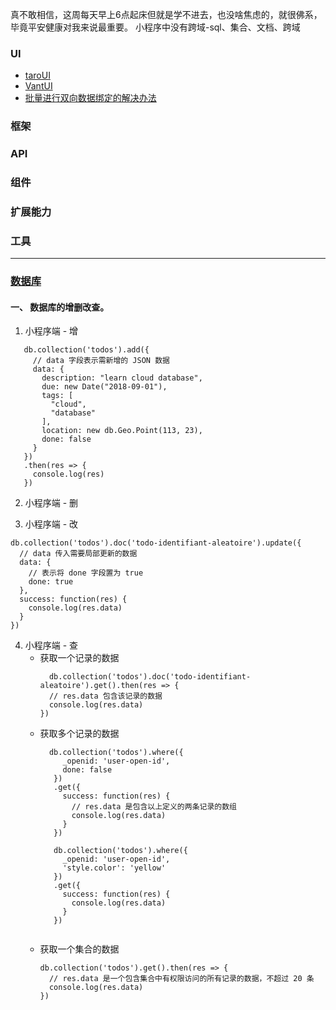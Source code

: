 真不敢相信，这周每天早上6点起床但就是学不进去，也没啥焦虑的，就很佛系，毕竟平安健康对我来说最重要。
小程序中没有跨域-sql、集合、文档、跨域
### UI
- [taroUI](https://github.com/NervJS/taro-ui)
- [VantUI](https://vant-contrib.gitee.io/vant-weapp/#/home)
- [批量进行双向数据绑定的解决办法](https://wenku.baidu.com/view/bef99fda920ef12d2af90242a8956bec0975a5f1.html)
### 框架
### API
### 组件
### 扩展能力
### 工具
---- 
### [数据库](https://developers.weixin.qq.com/miniprogram/dev/wxcloud/reference-sdk-api/Cloud.database.html)
#### 一、 数据库的增删改查。

   1. 小程序端 - 增
   ```
      db.collection('todos').add({
        // data 字段表示需新增的 JSON 数据
        data: {
          description: "learn cloud database",
          due: new Date("2018-09-01"),
          tags: [
            "cloud",
            "database"
          ],
          location: new db.Geo.Point(113, 23),
          done: false
        }
      })
      .then(res => {
        console.log(res)
      })
   ```
   2. 小程序端 - 删
     
   3. 小程序端 - 改
   ```
   db.collection('todos').doc('todo-identifiant-aleatoire').update({
     // data 传入需要局部更新的数据
     data: {
       // 表示将 done 字段置为 true
       done: true
     },
     success: function(res) {
       console.log(res.data)
     }
   })
   ```
   4. 小程序端 - 查
       - 获取一个记录的数据
         ```
           db.collection('todos').doc('todo-identifiant-aleatoire').get().then(res => {
           // res.data 包含该记录的数据
           console.log(res.data)
         })

         ```
       - 获取多个记录的数据
         ```
           db.collection('todos').where({
              _openid: 'user-open-id',
              done: false
            })
            .get({
              success: function(res) {
                // res.data 是包含以上定义的两条记录的数组
                console.log(res.data)
              }
            })
            
            db.collection('todos').where({
              _openid: 'user-open-id',
              'style.color': 'yellow'
            })
            .get({
              success: function(res) {
                console.log(res.data)
              }
            })


         ```
       - 获取一个集合的数据
         ```
         db.collection('todos').get().then(res => {
           // res.data 是一个包含集合中有权限访问的所有记录的数据，不超过 20 条
           console.log(res.data)
         })
         ```
